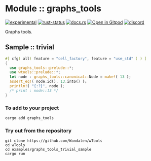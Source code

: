 <!-- {{# generate.module_header{} #}} -->

# Module :: graphs_tools
[![experimental](https://raster.shields.io/static/v1?label=stability&message=experimental&color=orange&logoColor=eee)](https://github.com/emersion/stability-badges#experimental) [![rust-status](https://github.com/Wandalen/wTools/actions/workflows/ModuleGraphsToolsPush.yml/badge.svg)](https://github.com/Wandalen/wTools/actions/workflows/ModuleGraphsToolsPush.yml) [![docs.rs](https://img.shields.io/docsrs/graphs_tools?color=e3e8f0&logo=docs.rs)](https://docs.rs/graphs_tools) [![Open in Gitpod](https://raster.shields.io/static/v1?label=try&message=online&color=eee&logo=gitpod&logoColor=eee)](https://gitpod.io/#RUN_PATH=.,SAMPLE_FILE=sample%2Frust%2Fgraphs_tools_trivial_sample%2Fsrc%2Fmain.rs,RUN_POSTFIX=--example%20graphs_tools_trivial_sample/https://github.com/Wandalen/wTools) [![discord](https://img.shields.io/discord/872391416519737405?color=eee&logo=discord&logoColor=eee&label=ask)](https://discord.gg/m3YfbXpUUY)

Graphs tools.

## Sample  :: trivial

<!-- {{# generate.module_sample{} #}} -->

```rust
#[ cfg( all( feature = "cell_factory", feature = "use_std" ) ) ]
{
  use graphs_tools::prelude::*;
  use wtools::prelude::*;
  let node : graphs_tools::canonical::Node = make!( 13 );
  assert_eq!( node.id(), 13.into() );
  println!( "{:?}", node );
  /* print : node::13 */
}
```

### To add to your project

```bash
cargo add graphs_tools
```

### Try out from the repository

``` shell test
git clone https://github.com/Wandalen/wTools
cd wTools
cd examples/graphs_tools_trivial_sample
cargo run
```
